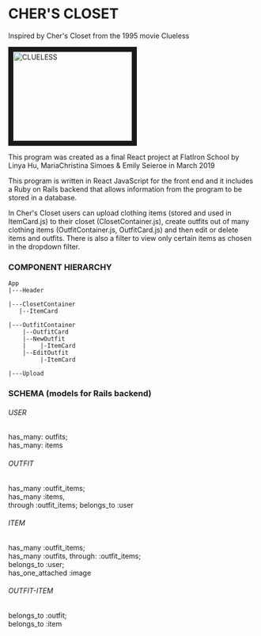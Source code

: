 <h1> CHER'S CLOSET </h1>
Inspired by Cher's Closet from the 1995 movie Clueless

<a href="https://youtu.be/XNDubWJU0aU" target="_blank"><img src="https://encrypted-tbn0.gstatic.com/images?q=tbn:ANd9GcRtrwsXCmF8_kI64HCoARAe5diS4GKnobh563k3xHSeP9SVk3xO"
alt="CLUELESS" width="240" height="180" border="10" /></a>

This program was created as a final React project
at FlatIron School by Linya Hu, MariaChristina Simoes & Emily Seieroe
in March 2019

This program is written in React JavaScript for the front end and it includes a Ruby on Rails backend that allows information from the program to be stored in a database.

In Cher's Closet users can upload clothing items (stored and used in ItemCard.js) to their closet (ClosetContainer.js), create outfits out of many clothing items (OutfitContainer.js, OutfitCard.js) and then edit or delete items and outfits.  There is also a filter to view only certain items as chosen in the dropdown filter.

<h3> COMPONENT HIERARCHY </h3>


    App
    |---Header

    |---ClosetContainer
       |--ItemCard  

    |---OutfitContainer
        |--OutfitCard
        |--NewOutfit
        |    |-ItemCard
        |--EditOutfit
             |-ItemCard

    |---Upload




<h3> SCHEMA (models for Rails backend) </h3>

<h6>USER</h6> has_many: outfits;
     <br>has_many: items


<h6>OUTFIT</h6> has_many :outfit_items;
        <br>has_many :items,
        <br>through :outfit_items;
        belongs_to :user

<h6>ITEM</h6> has_many :outfit_items;
      <br>has_many :outfits, through: :outfit_items;
      <br>belongs_to :user;
      <br>has_one_attached :image

<h6>OUTFIT-ITEM</h6>   belongs_to :outfit;
<br>  belongs_to :item
